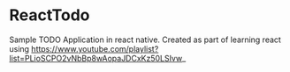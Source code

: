 # ReactTodo
Sample TODO Application in react native. Created as part of learning react using https://www.youtube.com/playlist?list=PLioSCPO2vNbBp8wAopaJDCxKz50LSIvw_
